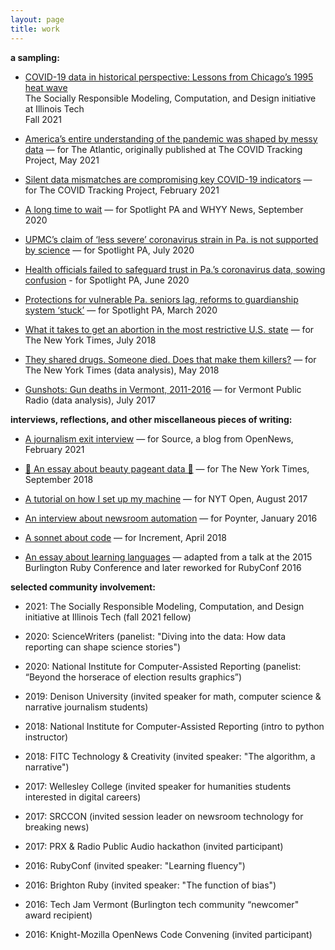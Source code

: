 ```yaml
---
layout: page
title: work
---
```

**a sampling:**

- [COVID-19 data in historical perspective: Lessons from Chicago’s 1995 heat wave](https://soremo.library.iit.edu/index.php/Soremo/article/view/212)\
The Socially Responsible Modeling, Computation, and Design initiative at Illinois Tech\
Fall 2021

- [America’s entire understanding of the pandemic was shaped by messy data](https://www.theatlantic.com/science/archive/2021/05/pandemic-data-america-messy/618987/) — for The Atlantic, originally published at The COVID Tracking Project, May 2021

- [Silent data mismatches are compromising key COVID-19 indicators](https://covidtracking.com/analysis-updates/silent-data-mismatches-are-compromising-key-covid-19-indicators) — for The COVID Tracking Project, February 2021

- [A long time to wait](https://www.spotlightpa.org/news/2020/09/pa-coronavirus-deaths-reporting-edrs/) — for Spotlight PA and WHYY News, September 2020

- [UPMC’s claim of ‘less severe’ coronavirus strain in Pa. is not supported by science](https://www.spotlightpa.org/news/2020/07/coronavirus-less-severe-strain-pennsylvania-upmc-claim/) — for Spotlight PA, July 2020

- [Health officials failed to safeguard trust in Pa.’s coronavirus data, sowing confusion](https://www.spotlightpa.org/news/2020/06/pennsylvania-coronavirus-data-death-cases-confusion/) - for Spotlight PA, June 2020

- [Protections for vulnerable Pa. seniors lag, reforms to guardianship system ‘stuck’](https://www.spotlightpa.org/news/2020/03/pennsylvania-supreme-court-guardianship-seniors/) — for Spotlight PA, March 2020

- [What it takes to get an abortion in the most restrictive U.S. state](https://www.nytimes.com/interactive/2018/07/20/us/mississippi-abortion-restrictions.html) — for The New York Times, July 2018

- [They shared drugs. Someone died. Does that make them killers?](https://www.nytimes.com/2018/05/25/us/drug-overdose-prosecution-crime.html) — for The New York Times (data analysis), May 2018

- [Gunshots: Gun deaths in Vermont, 2011-2016](https://projects.vpr.org/gunshots-vermont-gun-data/) — for Vermont Public Radio (data analysis), July 2017



**interviews, reflections, and other miscellaneous pieces of writing:**

- [A journalism exit interview](https://source.opennews.org/articles/exit-interviews-sara-simon/) — for Source, a blog from OpenNews, February 2021

- [👑 An essay about beauty pageant data 👑](https://www.nytimes.com/2018/09/12/insider/miss-america-data-software.html) — for The New York Times, September 2018

- [A tutorial on how I set up my machine](https://open.nytimes.com/set-up-your-mac-like-an-interactive-news-developer-bb8d2c4097e5) — for NYT Open, August 2017

- [An interview about newsroom automation](https://www.poynter.org/tech-tools/2016/you-can-steal-sara-simons-sewage-bot-and-everything-else-she-makes/) — for Poynter, January 2016

- [A sonnet about code](https://increment.com/programming-languages/code-poetry/) — for Increment, April 2018

- [An essay about learning languages](https://medium.com/@sarambsimon/learning-fluency-672988a7ae52) — adapted from a talk at the 2015 Burlington Ruby Conference and later reworked for RubyConf 2016



**selected community involvement:**

- 2021: The Socially Responsible Modeling, Computation, and Design initiative at Illinois Tech (fall 2021 fellow)

- 2020: ScienceWriters (panelist: "Diving into the data: How data reporting can shape science stories")

- 2020: National Institute for Computer-Assisted Reporting (panelist: “Beyond the horserace of election results graphics”)

- 2019: Denison University (invited speaker for math, computer science & narrative journalism students)

- 2018: National Institute for Computer-Assisted Reporting (intro to python instructor)

- 2018: FITC Technology & Creativity (invited speaker: "The algorithm, a narrative")

- 2017: Wellesley College (invited speaker for humanities students interested in digital careers)

- 2017: SRCCON (invited session leader on newsroom technology for breaking news) 

- 2017: PRX & Radio Public Audio hackathon (invited participant)

- 2016: RubyConf (invited speaker: "Learning fluency")

- 2016: Brighton Ruby (invited speaker: "The function of bias")

- 2016: Tech Jam Vermont (Burlington tech community “newcomer" award recipient)

- 2016: Knight-Mozilla OpenNews Code Convening (invited participant)

